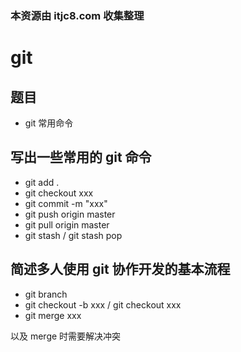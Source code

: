 ### 本资源由 itjc8.com 收集整理
# git

## 题目

- git 常用命令

## 写出一些常用的 git 命令

- git add .
- git checkout xxx
- git commit -m "xxx"
- git push origin master
- git pull origin master
- git stash / git stash pop

## 简述多人使用 git 协作开发的基本流程

- git branch
- git checkout -b xxx / git checkout xxx
- git merge xxx

以及 merge 时需要解决冲突
